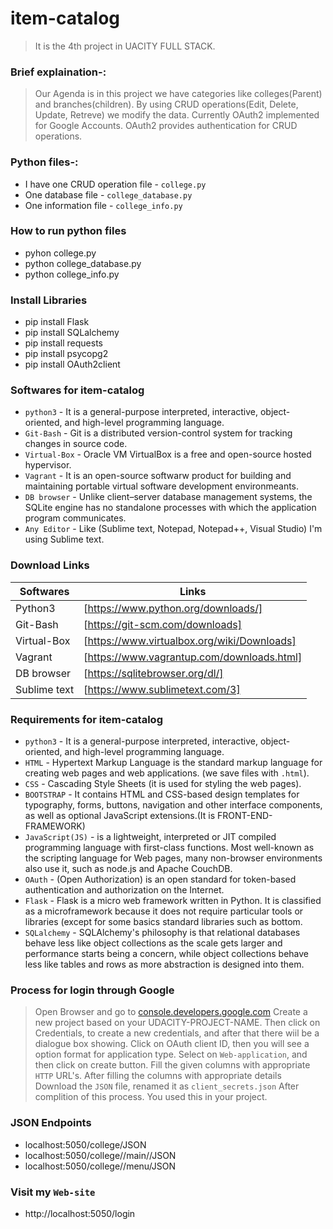 # item-catalog
> It is the 4th project in UACITY FULL STACK.
### Brief explaination-:
> Our Agenda is in this project we have categories like colleges(Parent) and branches(children). By using CRUD operations(Edit, Delete, Update, Retreve) we modify the data. Currently OAuth2 implemented for Google Accounts. OAuth2 provides authentication for CRUD operations. 
### Python files-:
 - I have one CRUD operation file - `college.py` 
 - One database file - `college_database.py`
 - One information file - `college_info.py` 
### How to run python files
 - pyhon college.py
 - python college_database.py
 - python college_info.py
### Install Libraries
 - pip install Flask 
 - pip install SQLalchemy
 - pip install requests
 - pip install psycopg2
 - pip install OAuth2client
### Softwares for item-catalog
 - `python3` - It is a general-purpose interpreted, interactive, object-oriented, and high-level programming language.
 - `Git-Bash` - Git is a distributed version-control system for tracking changes in source code.
 - `Virtual-Box` - Oracle VM VirtualBox is a free and open-source hosted hypervisor.
 - `Vagrant` - It is an open-source softwarw product for building and maintaining portable virtual software development environmeants.
 - `DB browser` - Unlike client–server database management systems, the SQLite engine has no standalone processes with which the application program communicates. 
 - `Any Editor` - Like (Sublime text, Notepad, Notepad++, Visual Studio) I'm using Sublime text.
### Download Links

 | Softwares | Links |
 | ------------ | ----- |
 | Python3 | [https://www.python.org/downloads/] |
 | Git-Bash | [https://git-scm.com/downloads] |
 | Virtual-Box | [https://www.virtualbox.org/wiki/Downloads] |
 | Vagrant | [https://www.vagrantup.com/downloads.html] |
 | DB browser | [https://sqlitebrowser.org/dl/] |
 | Sublime text | [https://www.sublimetext.com/3] |
### Requirements for item-catalog
 - `python3` - It is a general-purpose interpreted, interactive, object-oriented, and high-level programming language.
 - `HTML` - Hypertext Markup Language is the standard markup language for creating web pages and web applications. (we save files with `.html`).
 - `CSS` - Cascading Style Sheets (it is used for styling the web pages).
 - `BOOTSTRAP` - It contains HTML and CSS-based design templates for typography, forms, buttons, navigation and other interface components, as well as optional JavaScript extensions.(It is FRONT-END-FRAMEWORK)
 - `JavaScript(JS)` - is a lightweight, interpreted or JIT compiled programming language with first-class functions. Most well-known as the scripting language for Web pages, many non-browser environments also use it, such as node.js and Apache CouchDB.
 - `OAuth` - (Open Authorization) is an open standard for token-based authentication and authorization on the Internet.
 - `Flask` - Flask is a micro web framework written in Python. It is classified as a microframework because it does not require particular tools or libraries (except for some basics standard libraries such as bottom.
 - `SQLalchemy` -  SQLAlchemy's philosophy is that relational databases behave less like object collections as the scale gets larger and performance starts being a concern, while object collections behave less like tables and rows as more abstraction is designed into them.

### Process for login through Google
> Open Browser and go to [console.developers.google.com](https://console.developers.google.com/)
> Create a new project based on your UDACITY-PROJECT-NAME.
> Then click on Credentials, to create a new credentials, and after that there wiil be a dialogue box showing.
> Click on OAuth client ID, then you will see a option format for application type.
> Select on `Web-application`, and then click on create button.
> Fill the given columns with appropriate `HTTP` URL's.
> After filling the columns with appropriate details
> Download the `JSON` file, renamed it as `client_secrets.json`
> After complition of this process. You used this in your project.

### JSON Endpoints
<ul>
	<li>
		localhost:5050/college/JSON
	</li>
	<li>
		localhost:5050/college/<int:college_id>/main/<int:branch_id>/JSON
	</li>
	<li>
		localhost:5050/college/<int:branch_id>/menu/JSON
	</li>
</ul>


### Visit my `Web-site`
 - http://localhost:5050/login